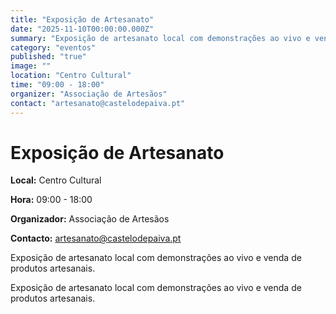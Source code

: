 ```yaml
---
title: "Exposição de Artesanato"
date: "2025-11-10T00:00:00.000Z"
summary: "Exposição de artesanato local com demonstrações ao vivo e venda de produtos artesanais."
category: "eventos"
published: "true"
image: ""
location: "Centro Cultural"
time: "09:00 - 18:00"
organizer: "Associação de Artesãos"
contact: "artesanato@castelodepaiva.pt"
---
```


# Exposição de Artesanato

**Local:** Centro Cultural

**Hora:** 09:00 - 18:00

**Organizador:** Associação de Artesãos

**Contacto:** artesanato@castelodepaiva.pt

Exposição de artesanato local com demonstrações ao vivo e venda de produtos artesanais.

Exposição de artesanato local com demonstrações ao vivo e venda de produtos artesanais.

